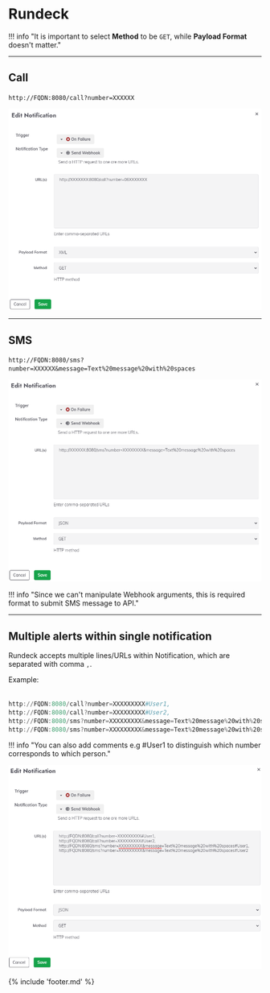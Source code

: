﻿# Rundeck

!!! info "It is important to select **Method** to be `GET`, while **Payload Format** doesn't matter." 

___

## Call

`http://FQDN:8080/call?number=XXXXXX`

![Rundeck](files/RundeckCall.png) 

___

## SMS

`http://FQDN:8080/sms?number=XXXXXX&message=Text%20message%20with%20spaces`

![](files/RundeckSMS.png) 

!!! info "Since we can't manipulate Webhook arguments, this is required format to submit SMS message to API." 


___

## Multiple alerts within single notification

Rundeck accepts multiple lines/URLs within Notification, which are separated with comma `,`.

Example:

```powershell

http://FQDN:8080/call?number=XXXXXXXXX#User1,
http://FQDN:8080/call?number=XXXXXXXXX#User2,
http://FQDN:8080/sms?number=XXXXXXXXX&message=Text%20message%20with%20spaces#User1,
http://FQDN:8080/sms?number=XXXXXXXXX&message=Text%20message%20with%20spaces#User2

```

!!! info "You can also add comments e.g #User1 to distinguish which number corresponds to which person."

![](files/RundeckMulti.png) 

{% include 'footer.md' %}
